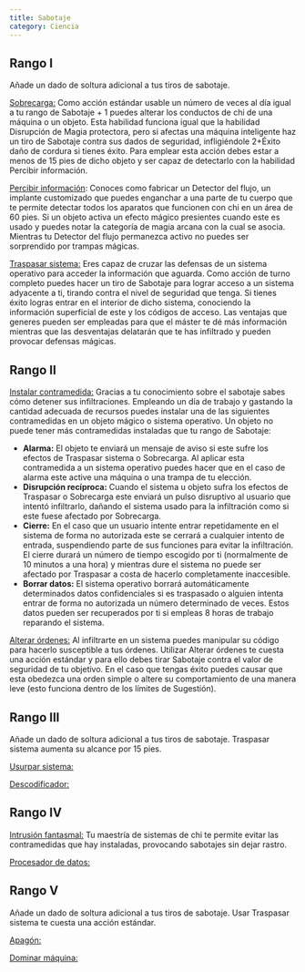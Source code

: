 ```yaml
---
title: Sabotaje
category: Ciencia
---
```


## Rango I

Añade un dado de soltura adicional a tus tiros de sabotaje.

<u>Sobrecarga:</u> Como acción estándar usable un número de veces al día igual a tu rango de Sabotaje + 1 puedes alterar los conductos de chi de una máquina o un objeto. Esta habilidad funciona igual que la habilidad Disrupción de Magia protectora, pero si afectas una máquina inteligente haz un tiro de Sabotaje contra sus dados de seguridad, infligiéndole 2+Éxito daño de cordura si tienes éxito. Para emplear esta acción debes estar a menos de 15 pies de dicho objeto y ser capaz de detectarlo con la habilidad Percibir información. 

<u>Percibir información</u>: Conoces como fabricar un Detector del flujo, un implante customizado que puedes enganchar a una parte de tu cuerpo que te permite detectar todos los aparatos que funcionen con chi en un área de 60 pies. Si un objeto activa un efecto mágico presientes cuando este es usado y puedes notar la categoría de magia arcana con la cual se asocia. Mientras tu Detector del flujo permanezca activo no puedes ser sorprendido por trampas mágicas. 

<u>Traspasar sistema:</u> Eres capaz de cruzar las defensas de un sistema operativo para acceder la información que aguarda. Como acción de turno completo puedes hacer un tiro de Sabotaje para lograr acceso a un sistema adyacente a ti, tirando contra el nivel de seguridad que tenga. Si tienes éxito logras entrar en el interior de dicho sistema, conociendo la información superficial de este y los códigos de acceso. Las ventajas que generes pueden ser empleadas para que el máster te dé más información mientras que las desventajas delatarán que te has infiltrado y pueden provocar defensas mágicas.

## Rango II

<u>Instalar contramedida:</u> Gracias a tu conocimiento sobre el sabotaje sabes cómo detener sus infiltraciones. Empleando un día de trabajo y gastando la cantidad adecuada de recursos puedes instalar una de las siguientes contramedidas en un objeto mágico o sistema operativo. Un objeto no puede tener más contramedidas instaladas que tu rango de Sabotaje:

- **Alarma:** El objeto te enviará un mensaje de aviso si este sufre los efectos de Traspasar sistema o Sobrecarga. Al aplicar esta contramedida a un sistema operativo puedes hacer que en el caso de alarma este active una máquina o una trampa de tu elección.
- **Disrupción recíproca:** Cuando el sistema u objeto sufra los efectos de Traspasar o Sobrecarga este enviará un pulso disruptivo al usuario que intentó infiltrarlo, dañando el sistema usado para la infiltración como si este fuese afectado por Sobrecarga.
- **Cierre:** En el caso que un usuario intente entrar repetidamente en el sistema de forma no autorizada este se cerrará a cualquier intento de entrada, suspendiendo parte de sus funciones para evitar la infiltración. El cierre durará un número de tiempo escogido por ti (normalmente de 10 minutos a una hora) y mientras dure el sistema no puede ser afectado por Traspasar a costa de hacerlo completamente inaccesible.
- **Borrar datos:** El sistema operativo borrará automáticamente determinados datos confidenciales si es traspasado o alguien intenta entrar de forma no autorizada un número determinado de veces. Estos datos pueden ser recuperados por ti si empleas 8 horas de trabajo reparando el sistema.

<u>Alterar órdenes:</u> Al infiltrarte en un sistema puedes manipular su código para hacerlo susceptible a tus órdenes. Utilizar Alterar órdenes te cuesta una acción estándar y para ello debes tirar Sabotaje contra el valor de seguridad de tu objetivo. En el caso que tengas éxito puedes causar que esta obedezca una orden simple o altere su comportamiento de una manera leve (esto funciona dentro de los límites de Sugestión). 

## Rango III

Añade un dado de soltura adicional a tus tiros de sabotaje. Traspasar sistema aumenta su alcance por 15 pies.

<u>Usurpar sistema:</u> 

<u>Descodificador:</u> 

## Rango IV

<u>Intrusión fantasmal:</u> Tu maestría de sistemas de chi te permite evitar las contramedidas que hay instaladas, provocando sabotajes sin dejar rastro. 

<u>Procesador de datos:</u>

## Rango V

Añade un dado de soltura adicional a tus tiros de sabotaje. Usar Traspasar sistema te cuesta una acción estándar.

<u>Apagón:</u> 

<u>Dominar máquina:</u> 